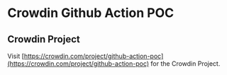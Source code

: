 # Crowdin Github Action POC

## Crowdin Project

Visit [https://crowdin.com/project/github-action-poc](https://crowdin.com/project/github-action-poc) for the Crowdin Project.
